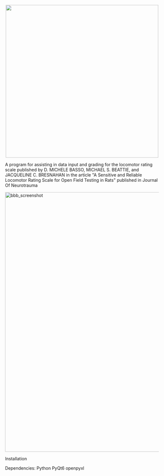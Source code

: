 <p align="center">
<img width="500" src="https://user-images.githubusercontent.com/118772606/215824738-fb4d5bf2-2978-4bcd-8bf1-d5e3697d7077.PNG">
</p>

<p>A program for assisting in data input and grading for the locomotor rating scale published by D. MICHELE BASSO,
MICHAEL S. BEATTIE, and JACQUELINE C. BRESNAHAN in the article "A Sensitive and Reliable Locomotor Rating Scale for
Open Field Testing in Rats" published in Journal Of Neurotrauma</p>
<img width="850" alt="bbb_screenshot" src="https://user-images.githubusercontent.com/118772606/209450819-59271b93-9902-4a87-9362-f97ac205f108.png">

Installation 


Dependencies:
Python
PyQt6
openpyxl


